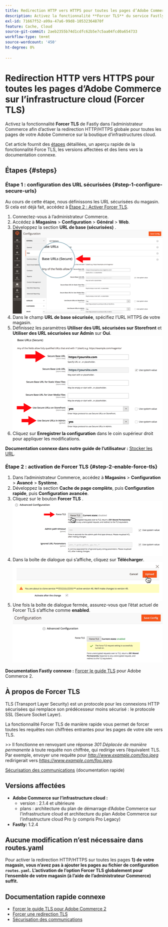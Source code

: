 ```yaml
---
title: Redirection HTTP vers HTTPS pour toutes les pages d’Adobe Commerce sur l’infrastructure cloud (Forcer TLS)
description: Activez la fonctionnalité **Forcer TLS** du service Fastly dans l’administrateur Commerce afin d’activer la redirection HTTP/HTTPS globale pour toutes les pages de votre Adobe Commerce sur la boutique d’infrastructures cloud.
exl-id: 71667f52-a99a-47a6-99d8-10532364870f
feature: Cache, Cloud
source-git-commit: 2aeb2355b74d1cdfc62b5e7c5aa04fcd0a654733
workflow-type: tm+mt
source-wordcount: '450'
ht-degree: 0%

---
```


# Redirection HTTP vers HTTPS pour toutes les pages d’Adobe Commerce sur l’infrastructure cloud (Forcer TLS)

Activez la fonctionnalité **Forcer TLS** de Fastly dans l’administrateur Commerce afin d’activer la redirection HTTP/HTTPS globale pour toutes les pages de votre Adobe Commerce sur la boutique d’infrastructures cloud.

Cet article fournit des [étapes](#steps) détaillées, un aperçu rapide de la fonctionnalité Force TLS, les versions affectées et des liens vers la documentation connexe.

## Étapes {#steps}

### Étape 1 : configuration des URL sécurisées {#step-1-configure-secure-urls}

Au cours de cette étape, nous définissons les URL sécurisées du magasin. Si cela est déjà fait, accédez à [Étape 2 : Activer Forcer TLS](#step-2-enable-force-tls).

1. Connectez-vous à l’administrateur Commerce.
1. Accédez à **Magasins** > **Configuration** > **Général** > **Web**.
1. Développez la section **URL de base (sécurisées)** .    ![magento-admin_base-urls-secure.png](assets/magento-admin_base-urls-secure.png)
1. Dans le champ **URL de base sécurisée**, spécifiez l’URL HTTPS de votre magasin.
1. Définissez les paramètres **Utiliser des URL sécurisées sur Storefront** et **Utiliser des URL sécurisées sur Admin** sur **Oui**.    ![magento-admin_base-urls-secure-settings.png](assets/magento-admin_base-urls-secure-settings.png)
1. Cliquez sur **Enregistrer la configuration** dans le coin supérieur droit pour appliquer les modifications.

**Documentation connexe dans notre guide de l’utilisateur :**   [Stocker les URL](https://experienceleague.adobe.com/en/docs/commerce-admin/stores-sales/site-store/store-urls).

### Étape 2 : activation de Forcer TLS {#step-2-enable-force-tls}

1. Dans l’administrateur Commerce, accédez à **Magasins** > **Configuration** > **Avancé** > **Système**.
1. Développez la section **Cache de page complète**, puis **Configuration rapide**, puis **Configuration avancée**.
1. Cliquez sur le bouton **Forcer TLS** .    ![magento-admin_force-tls-button.png](assets/magento-admin_force-tls-button.png)
1. Dans la boîte de dialogue qui s’affiche, cliquez sur **Télécharger**.    ![magento-admin_force-tls-confirmation-dialog.png](assets/magento-admin_force-tls-confirmation-dialog.png)
1. Une fois la boîte de dialogue fermée, assurez-vous que l’état actuel de Forcer TLS s’affiche comme **enabled**.    ![magento-admin_force-tls-enabled.png](assets/magento-admin_force-tls-enabled.png)

**Documentation Fastly connexe :**   [Forcer le guide TLS](https://github.com/fastly/fastly-magento2/blob/master/Documentation/Guides/FORCE-TLS.md) pour Adobe Commerce 2.

## À propos de Forcer TLS

TLS (Transport Layer Security) est un protocole pour les connexions HTTP sécurisées qui remplace son prédécesseur moins sécurisé : le protocole SSL (Secure Socket Layer).

La fonctionnalité Forcer TLS de manière rapide vous permet de forcer toutes les requêtes non chiffrées entrantes pour les pages de votre site vers TLS.

&#x200B;>>
Il fonctionne en renvoyant une réponse *301 Déplacée de manière permanente* à toute requête non chiffrée, qui redirige vers l’équivalent TLS. Par exemple, envoyer une requête pour *http://www.example.com/foo.jpeg* redirigerait vers *https://www.example.com/foo.jpeg*.

[Sécurisation des communications](https://docs.fastly.com/guides/securing-communications/) (documentation rapide)

## Versions affectées

* **Adobe Commerce sur l’infrastructure cloud :**
   * version : 2.1.4 et ultérieure
   * plans : architecture du plan de démarrage d’Adobe Commerce sur l’infrastructure cloud et architecture du plan Adobe Commerce sur l’infrastructure cloud Pro (y compris Pro Legacy)
* **Fastly:** 1.2.4

## Aucune modification n’est nécessaire dans routes.yaml

Pour activer la redirection HTTP/HTTPS sur toutes les pages **1&rbrace; de votre magasin, vous n’avez pas à ajouter les pages au fichier de configuration `routes.yaml`. L’activation de l’option Forcer TLS globalement pour l’ensemble de votre magasin (à l’aide de l’administrateur Commerce) suffit.**

## Documentation rapide connexe

* [Forcer le guide TLS pour Adobe Commerce 2](https://github.com/fastly/fastly-magento2/blob/master/Documentation/Guides/FORCE-TLS.md)
* [Forcer une redirection TLS](https://docs.fastly.com/guides/securing-communications/forcing-a-tls-redirect)
* [Sécurisation des communications](https://docs.fastly.com/guides/securing-communications/)
